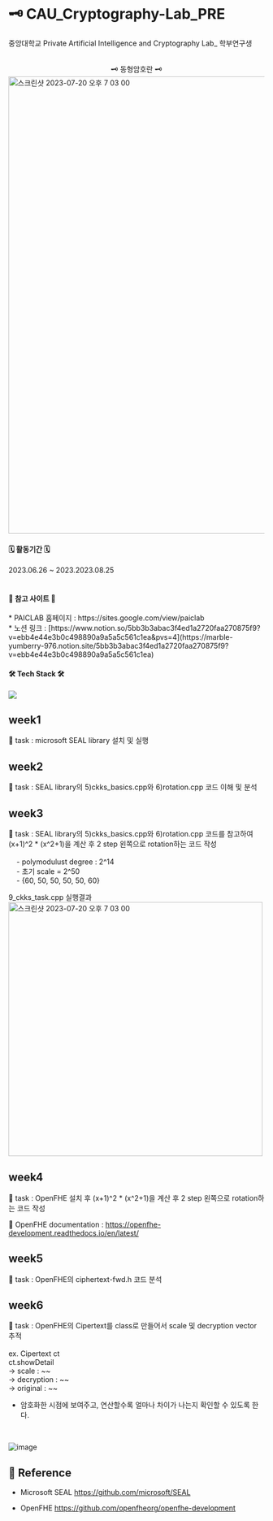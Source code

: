 # 🗝️ CAU_Cryptography-Lab_PRE
중앙대학교 Private Artificial Intelligence and Cryptography Lab_ 학부연구생 <br/><br/>

<div align="center">
  🗝️ 동형암호란 🗝️
</div>
<img width="900" alt="스크린샷 2023-07-20 오후 7 03 00" src="https://github.com/JooHyeonKim/CAU_Cryptography-Lab_PRE/assets/56497471/1d693739-8ebe-4f53-8a15-cb51c4bea71a">


<h4><b>🗓️ 활동기간 🗓️</b></h4>
2023.06.26 ~ 2023.2023.08.25
<br/><br/>

<h4><b> 🔗 참고 사이트 🔗</b></h4>  
* PAICLAB 홈페이지 : https://sites.google.com/view/paiclab <br/>
* 노션 링크 : [https://www.notion.so/5bb3b3abac3f4ed1a2720faa270875f9?v=ebb4e44e3b0c498890a9a5a5c561c1ea&pvs=4](https://marble-yumberry-976.notion.site/5bb3b3abac3f4ed1a2720faa270875f9?v=ebb4e44e3b0c498890a9a5a5c561c1ea)

<br/>

<h4><b>🛠 Tech Stack 🛠</b></h4>
<img src="https://img.shields.io/badge/c++-00599C?style=flat-square&logo=c%2B%2B&logoColor=white"/></a> 
<br/>

## week1
📃 task : microsoft SEAL library 설치 및 실행

## week2
📃 task : SEAL library의 5)ckks_basics.cpp와 6)rotation.cpp 코드 이해 및 분석

## week3
📃 task : SEAL library의 5)ckks_basics.cpp와 6)rotation.cpp 코드를 참고하여 (x+1)^2 * (x^2+1)을 계산 후 2 step 왼쪽으로 rotation하는 코드 작성<br/><br/>
&nbsp;&nbsp;&nbsp;      - polymodulust degree : 2^14<br/>
&nbsp;&nbsp;&nbsp;      - 초기 scale = 2^50<br/>
&nbsp;&nbsp;&nbsp;      - {60, 50, 50, 50, 50, 60}<br/>


9_ckks_task.cpp 실행결과
<img width="500" alt="스크린샷 2023-07-20 오후 7 03 00" src="https://github.com/JooHyeonKim/CAU_Cryptography-Lab_PRE/assets/56497471/385f34bd-6af4-457c-a915-1239f7e3745c">

## week4
📃 task : OpenFHE 설치 후 (x+1)^2 * (x^2+1)을 계산 후 2 step 왼쪽으로 rotation하는 코드 작성 <br/>

🔗 OpenFHE documentation : https://openfhe-development.readthedocs.io/en/latest/

## week5
📃 task : OpenFHE의 ciphertext-fwd.h 코드 분석


## week6
📃 task : OpenFHE의 Cipertext를 class로 만들어서 scale 및 decryption vector 추적 </br></br>
ex. Cipertext ct </br>
    ct.showDetail </br>
-> scale : ~~ </br>
-> decryption : ~~</br>
-> original : ~~</br>
* 암호화한 시점에 보여주고, 연산할수록 얼마나 차이가 나는지 확인할 수 있도록 한다.</br>
<br/>

![image](https://github.com/JooHyeonKim/CAU_Cryptography-Lab_PRE/assets/56497471/e8a19aaa-2628-483d-b6ba-96796929866b)




                   

## 📃 Reference
* Microsoft SEAL
https://github.com/microsoft/SEAL

* OpenFHE
https://github.com/openfheorg/openfhe-development







